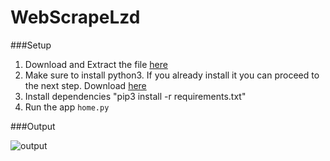 # WebScrapeLzd
###Setup

1. Download and Extract the file [here](https://github.com/devHubby14/WebScrapeLzd/archive/master.zip)
2. Make sure to install python3. If you already install it you can proceed to the next step. Download [here](https://www.python.org/downloads/release/python-352/)
3. Install dependencies "pip3 install -r requirements.txt"
4. Run the app `home.py`

###Output

![output](https://cloud.githubusercontent.com/assets/19724597/19624534/f2bd9a3e-992c-11e6-9f2b-e979556ecaf6.PNG)
